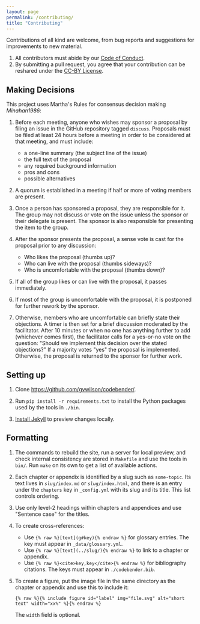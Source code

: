 ```yaml
---
layout: page
permalink: /contributing/
title: "Contributing"
---
```


Contributions of all kind are welcome,
from bug reports and suggestions for improvements to new material.

1.  All contributors must abide by our [Code of Conduct](../conduct/).
2.  By submitting a pull request,
    you agree that your contribution can be reshared
    under the [CC-BY License](../license/).

## Making Decisions

This project uses Martha's Rules for consensus decision making <cite>Minahan1986</cite>:

1.  Before each meeting, anyone who wishes may sponsor a proposal by filing an
    issue in the GitHub repository tagged `discuss`.  Proposals must be filed
    at least 24 hours before a meeting in order to be considered at that
    meeting, and must include:
    -   a one-line summary (the subject line of the issue)
    -   the full text of the proposal
    -   any required background information
    -   pros and cons
    -   possible alternatives

2.  A quorum is established in a meeting if half or more of voting members are
    present.

3.  Once a person has sponsored a proposal, they are responsible for it.  The
    group may not discuss or vote on the issue unless the sponsor or their
    delegate is present.  The sponsor is also responsible for presenting the
    item to the group.

4.  After the sponsor presents the proposal, a sense vote is cast for the
    proposal prior to any discussion:
    -   Who likes the proposal (thumbs up)?
    -   Who can live with the proposal (thumbs sideways)?
    -   Who is uncomfortable with the proposal (thumbs down)?

5.  If all of the group likes or can live with the proposal, it passes
    immediately.

6.  If most of the group is uncomfortable with the proposal, it is postponed for
    further rework by the sponsor.

7.  Otherwise, members who are uncomfortable can briefly state their objections.
    A timer is then set for a brief discussion moderated by the facilitator.
    After 10 minutes or when no one has anything further to add (whichever comes
    first), the facilitator calls for a yes-or-no vote on the question: "Should
    we implement this decision over the stated objections?"  If a majority votes
    "yes" the proposal is implemented.  Otherwise, the proposal is returned to
    the sponsor for further work.

## Setting up

1.  Clone <https://github.com/gvwilson/codebender/>.

1.  Run `pip install -r requirements.txt` to install the Python packages used
    by the tools in `./bin`.

1.  [Install Jekyll](https://jekyllrb.com/docs/installation/) to preview
    changes locally.

## Formatting

1.  The commands to rebuild the site, run a server for local preview, and
    check internal consistency are stored in `Makefile` and use the tools in
    `bin/`. Run `make` on its own to get a list of available actions.

1.  Each chapter or appendix is identified by a slug such as `some-topic`.  Its
    text lives in <code><em>slug</em>/index.md</code>
    or <code><em>slug</em>/index.html</code>, and there is an entry
    under the `chapters` key in `_config.yml` with its slug and its title. This
    list controls ordering.

1.  Use only level-2 headings within chapters and appendices and use "Sentence
    case" for the titles.

1.  To create cross-references:
    -   Use `{% raw %}[text](g#key){% endraw %}` for glossary entries.
        The key must appear in `_data/glossary.yml`.
    -   Use `{% raw %}[text](../slug/){% endraw %}` to link to a chapter
        or appendix.
    -   Use `{% raw %}<cite>key,key</cite>{% endraw %}` for bibliography
        citations.  The keys must appear in `./codebender.bib`.

1.  To create a figure, put the image file in the same directory as the chapter
    or appendix and use this to include it:

    ```
    {% raw %}{% include figure id="label" img="file.svg" alt="short text" width="xx%" %}{% endraw %}
    ```

    The `width` field is optional.
